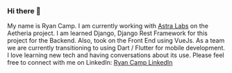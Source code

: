 ### Hi there 👋
My name is Ryan Camp.
I am currently working with [Astra Labs](https://www.withastra.org/) on the Aetheria project.
I am learned Django, Django Rest Framework for this project for the Backend. Also, took on the Front End using VueJs. As a team we are currently transitioning to using Dart / Flutter for mobile development.
I love learning new tech and having conversations about its use.
Please feel free to connect with me on LinkedIn: [Ryan Camp LinkedIn](https://www.linkedin.com/in/campprg/)


<!--
**cmpprg/cmpprg** is a ✨ _special_ ✨ repository because its `README.md` (this file) appears on your GitHub profile.

Here are some ideas to get you started:

- 🔭 I’m currently working on ...
- 🌱 I’m currently learning ...
- 👯 I’m looking to collaborate on ...
- 🤔 I’m looking for help with ...
- 💬 Ask me about ...
- 📫 How to reach me: ...
- 😄 Pronouns: ...
- ⚡ Fun fact: ...
-->
